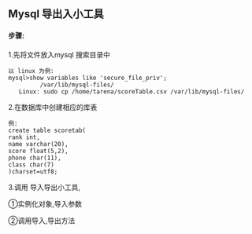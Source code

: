 ## **Mysql 导出入小工具**

#### **步骤:**

1.先将文件放入mysql 搜索目录中

```
以 linux 为例:
mysql>show variables like 'secure_file_priv';
         /var/lib/mysql-files/
   Linux: sudo cp /home/tarena/scoreTable.csv /var/lib/mysql-files/
```



2.在数据库中创建相应的库表

```
例:  
create table scoretab(  
rank int,  
name varchar(20),  
score float(5,2),  
phone char(11),  
class char(7)  
)charset=utf8;
```

3.调用 导入导出小工具,

①实例化对象,导入参数

②调用导入,导出方法